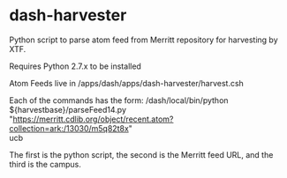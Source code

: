 dash-harvester
==============

Python script to parse  atom feed from Merritt repository for harvesting by XTF.

Requires Python 2.7.x to be installed

Atom Feeds live in /apps/dash/apps/dash-harvester/harvest.csh
 
Each of the commands has the form:
/dash/local/bin/python ${harvestbase}/parseFeed14.py \
        "https://merritt.cdlib.org/object/recent.atom?collection=ark:/13030/m5q82t8x" \
        ucb
 
The first is the python script, the second is the Merritt feed URL, and the third is the campus. 

